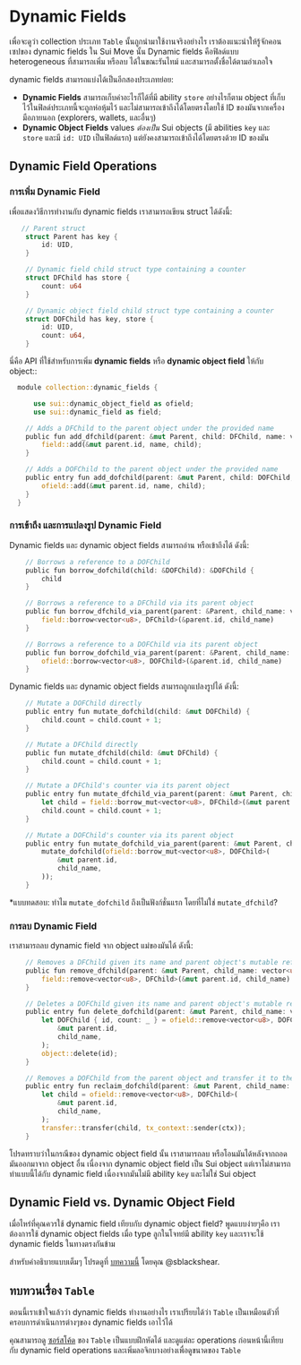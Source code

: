 # Dynamic Fields

เพื่อจะดูว่า collection ประเภท `Table` นั้นถูกนำมาใช้งานจริงอย่างไร เราต้องแนะนำให้รู้จักคอนเซปของ dynamic fields ใน Sui Move นั้น Dynamic fields คือฟิลด์แบบ heterogeneous ที่สามารถเพิ่ม หรือลบ ได้ในขณะรันไทม์ และสามารถตั้งชื่อได้ตามอำเภอใจ

dynamic fields สามารถแบ่งได้เป็นอีกสองประเภทย่อย:

  - **Dynamic Fields**  สามารถเก็บค่าอะไรก็ได้ที่มี ability `store` อย่างไรก็ตาม object ที่เก็บไว้ในฟิลด์ประเภทนี้จะถูกห่อหุ้มไว้ และไม่สามารถเข้าถึงได้โดยตรงโดยใช้ ID ของมันจากเครื่องมือภายนอก (explorers, wallets, และอื่นๆ)
  - **Dynamic Object Fields** values *ต้องเป็น* Sui objects (มี abilities  `key` และ `store` และมี `id: UID` เป็นฟิลด์แรก) แต่ยังคงสามารถเข้าถึงได้โดยตรงด้วย ID ของมัน

## Dynamic Field Operations

### การเพิ่ม Dynamic Field

เพื่อแสดงวิธีการทำงานกับ dynamic fields เราสามารถเขียน struct ได้ดังนี้:

```rust
   // Parent struct
    struct Parent has key {
        id: UID,
    }

    // Dynamic field child struct type containing a counter
    struct DFChild has store {
        count: u64
    }

    // Dynamic object field child struct type containing a counter
    struct DOFChild has key, store {
        id: UID,
        count: u64,
    }
```

นี่คือ API ที่ใช้สำหรับการเพิ่ม **dynamic fields** หรือ **dynamic object field** ให้กับ object::

```rust
  module collection::dynamic_fields {

      use sui::dynamic_object_field as ofield;
      use sui::dynamic_field as field;

    // Adds a DFChild to the parent object under the provided name
    public fun add_dfchild(parent: &mut Parent, child: DFChild, name: vector<u8>) {
        field::add(&mut parent.id, name, child);
    }

    // Adds a DOFChild to the parent object under the provided name
    public entry fun add_dofchild(parent: &mut Parent, child: DOFChild, name: vector<u8>) {
        ofield::add(&mut parent.id, name, child);
    }
  }
```

### การเข้าถึง และการแปลงรูป Dynamic Field

Dynamic fields และ dynamic object fields สามารถอ่าน หรือเข้าถึงได้ ดังนี้:

```rust
    // Borrows a reference to a DOFChild
    public fun borrow_dofchild(child: &DOFChild): &DOFChild {
        child
    }

    // Borrows a reference to a DFChild via its parent object
    public fun borrow_dfchild_via_parent(parent: &Parent, child_name: vector<u8>): &DFChild {
        field::borrow<vector<u8>, DFChild>(&parent.id, child_name)
    }

    // Borrows a reference to a DOFChild via its parent object
    public fun borrow_dofchild_via_parent(parent: &Parent, child_name: vector<u8>): &DOFChild {
        ofield::borrow<vector<u8>, DOFChild>(&parent.id, child_name)
    }
```

Dynamic fields และ dynamic object fields สามารถถูกแปลงรูปได้ ดังนี้:

```rust
    // Mutate a DOFChild directly
    public entry fun mutate_dofchild(child: &mut DOFChild) {
        child.count = child.count + 1;
    }

    // Mutate a DFChild directly
    public fun mutate_dfchild(child: &mut DFChild) {
        child.count = child.count + 1;
    }

    // Mutate a DFChild's counter via its parent object
    public entry fun mutate_dfchild_via_parent(parent: &mut Parent, child_name: vector<u8>) {
        let child = field::borrow_mut<vector<u8>, DFChild>(&mut parent.id, child_name);
        child.count = child.count + 1;
    }

    // Mutate a DOFChild's counter via its parent object
    public entry fun mutate_dofchild_via_parent(parent: &mut Parent, child_name: vector<u8>) {
        mutate_dofchild(ofield::borrow_mut<vector<u8>, DOFChild>(
            &mut parent.id,
            child_name,
        ));
    }
```
*แบบทดสอบ: ทำไม `mutate_dofchild` ถึงเป็นฟังก์ชั่นแรก โดยที่ไม่ใช่ `mutate_dfchild`?

### การลบ Dynamic Field

เราสามารถลบ dynamic field จาก object แม่ของมันได้ ดังนี้:

```rust
    // Removes a DFChild given its name and parent object's mutable reference, and returns it by value
    public fun remove_dfchild(parent: &mut Parent, child_name: vector<u8>): DFChild {
        field::remove<vector<u8>, DFChild>(&mut parent.id, child_name)
    }

    // Deletes a DOFChild given its name and parent object's mutable reference
    public entry fun delete_dofchild(parent: &mut Parent, child_name: vector<u8>) {
        let DOFChild { id, count: _ } = ofield::remove<vector<u8>, DOFChild>(
            &mut parent.id,
            child_name,
        );
        object::delete(id);
    }

    // Removes a DOFChild from the parent object and transfer it to the caller
    public entry fun reclaim_dofchild(parent: &mut Parent, child_name: vector<u8>, ctx: &mut TxContext) {
        let child = ofield::remove<vector<u8>, DOFChild>(
            &mut parent.id,
            child_name,
        );
        transfer::transfer(child, tx_context::sender(ctx));
    }
```

โปรดทราบว่าในกรณีของ dynamic object field นั้น เราสามารถลบ หรือโอนมันได้หลังจากถอดมันออกมาจาก object อื่น เนื่องจาก dynamic object field เป็น Sui object แต่เราไม่สามารถทำแบบนี้ได้กับ dynamic field เนื่องจากมันไม่มี ability `key` และไม่ใช่ Sui object

## Dynamic Field vs. Dynamic Object Field

เมื่อไหร่ที่คุณควรใช้ dynamic field เทียบกับ dynamic object field? พูดแบบง่ายๆคือ เราต้องการใช้ dynamic object fields เมื่อ type ลูกในโจทย์มี ability `key` และเราจะใช้ dynamic fields ในทางตรงกันข้าม

สำหรับคำอธิบายแบบเต็มๆ โปรดดูที่ [บทความนี้](https://forums.sui.io/t/dynamicfield-vs-dynamicobjectfield-why-do-we-have-both/2095) โดยคุณ @sblackshear.

## ทบทวนเรื่อง `Table`

ตอนนี้เราเข้าใจแล้วว่า dynamic fields ทำงานอย่างไร เราเปรียบได้ว่า `Table` เป็นเหมือนตัวที่ครอบการดำเนินการต่างๆของ dynamic fields เอาไว้ได้

คุณสามารถดู [ซอร์สโค้ด](https://github.com/MystenLabs/sui/blob/eb866def280bb050838d803f8f72e67e05bf1616/crates/sui-framework/packages/sui-framework/sources/table.move) ของ `Table` เป็นแบบฝึกหัดได้ และดูแต่ละ operations ก่อนหน้านี้เทียบกับ dynamic field operations และเพิ่มลอจิกบางอย่างเพื่อดูขนาดของ `Table`

